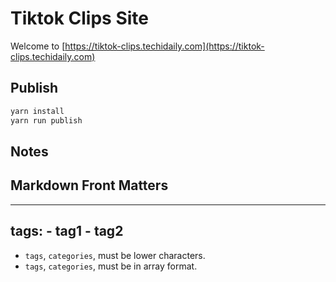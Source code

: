 # Tiktok Clips Site

Welcome to [https://tiktok-clips.techidaily.com](https://tiktok-clips.techidaily.com)

## Publish

```bash
yarn install
yarn run publish
```

## Notes

## Markdown Front Matters

---
tags:
    - tag1
    - tag2
---

- `tags`, `categories`, must be lower characters.
- `tags`, `categories`, must be in array format.